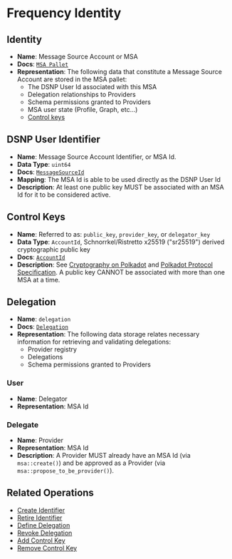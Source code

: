 # Frequency Identity

## Identity
- **Name**: Message Source Account or MSA
- **Docs**: [`MSA Pallet`](https://libertydsnp.github.io/frequency/pallet_msa/index.html)
- **Representation**:
The following data that constitute a Message Source Account are stored in the MSA pallet:
  * The DSNP User Id associated with this MSA
  * Delegation relationships to Providers
  * Schema permissions granted to Providers
  * MSA user state (Profile, Graph, etc...)
  * [Control keys](#control-keys)

## DSNP User Identifier
- **Name**: Message Source Account Identifier, or MSA Id.
- **Data Type**: `uint64`
- **Docs**: [`MessageSourceId`](https://libertydsnp.github.io/frequency/common_primitives/msa/type.MessageSourceId.html)
- **Mapping**: The MSA Id is able to be used directly as the DSNP User Id
- **Description**:
At least one public key MUST be associated with an MSA Id for it to be considered active.

## Control Keys
- **Name**: Referred to as: `public_key`, `provider_key`, or `delegator_key`
- **Data Type**: `AccountId`, Schnorrkel/Ristretto x25519 ("sr25519") derived cryptographic public key
- **Docs**: [`AccountId`](https://libertydsnp.github.io/frequency/common_primitives/node/type.AccountId.html)
- **Description**: See [Cryptography on Polkadot](https://wiki.polkadot.network/docs/learn-cryptography) and [Polkadot Protocol Specification](https://spec.polkadot.network/#defn-account-key).
A public key CANNOT be associated with more than one MSA at a time.

## Delegation
- **Name**: `delegation`
- **Docs**: [`Delegation`](https://libertydsnp.github.io/frequency/pallet_msa/types/struct.Delegation.html)
- **Representation**:
  The following data storage relates necessary information for retrieving and validating delegations:
    * Provider registry
    * Delegations
    * Schema permissions granted to Providers

### User
- **Name**: Delegator
- **Representation**: MSA Id

### Delegate
- **Name**: Provider
- **Representation**: MSA Id
- **Description**:
A Provider MUST already have an MSA Id (via `msa::create()`) and be approved as a Provider (via `msa::propose_to_be_provider()`).

## Related Operations
* [Create Identifier](Operations.md#create-identifier)
* [Retire Identifier](Operations.md#retire-identifier)
* [Define Delegation](Operations.md#define-delegation)
* [Revoke Delegation](Operations.md#revoke-delegation)
* [Add Control Key](Operations.md#add-control-key)
* [Remove Control Key](Operations.md#remove-control-key)

